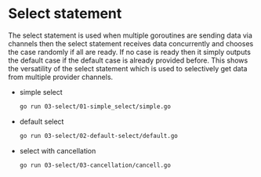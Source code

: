 # Select statement

The select statement is used when multiple goroutines are sending data via channels then the select statement receives data concurrently and chooses the case randomly if all are ready. If no case is ready then it simply outputs the default case if the default case is already provided before. This shows the versatility of the select statement which is used to selectively get data from multiple provider channels.

* simple select
  ```bash
  go run 03-select/01-simple_select/simple.go
  ```
* default select
  ```bash
  go run 03-select/02-default-select/default.go
  ```
* select with cancellation
  ```bash
  go run 03-select/03-cancellation/cancell.go
  ```
